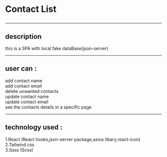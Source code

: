 # Contact List <hr/>
## description <br/>
this is a SPA with local fake dataBase(json-server) <hr/>
## user can :  <br/>
add contact name  <br/>
add contact email   <br/>
delete unwanted contacts  <br/>
update contact name  <br/>
update contact email  <br/>
see the contacts details in a specific page <hr/>
## technology used : <br/>
1.React (React hooks,json-server package,axios libary,react-icon) <br/>
2.Tailwind css <br/>
3.Sass (Scss) <br/>
 

